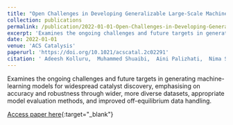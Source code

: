 ```yaml
---
title: "Open Challenges in Developing Generalizable Large-Scale Machine-Learning Models for Catalyst Discovery"
collection: publications
permalink: /publication/2022-01-01-Open-Challenges-in-Developing-Generalizable-Large-Scale-Machine-Learning-Models-for-Catalyst-Discovery
excerpt: 'Examines the ongoing challenges and future targets in generating machine-learning models for widespread catalyst discovery, emphasising on accuracy and robustness through wider, more diverse datasets, appropriate model evaluation methods, and improved off-equilibrium data handling.'
date: 2022-01-01
venue: 'ACS Catalysis'
paperurl: 'https://doi.org/10.1021/acscatal.2c02291'
citation: ' Adeesh Kolluru,  Muhammed Shuaibi,  Aini Palizhati,  Nima Shoghi,  Abhishek Das,  Brandon Wood,  C Zitnick,  John Kitchin,  Zachary Ulissi, &quot;Open Challenges in Developing Generalizable Large-Scale Machine-Learning Models for Catalyst Discovery.&quot; ACS Catalysis, 2022.'
---
```

Examines the ongoing challenges and future targets in generating machine-learning models for widespread catalyst discovery, emphasising on accuracy and robustness through wider, more diverse datasets, appropriate model evaluation methods, and improved off-equilibrium data handling.

[Access paper here](https://doi.org/10.1021/acscatal.2c02291){:target="_blank"}
